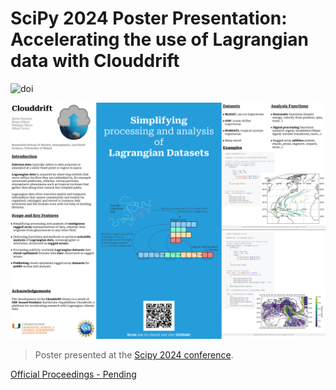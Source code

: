 # SciPy 2024 Poster Presentation: Accelerating the use of Lagrangian data with Clouddrift

![doi](https://zenodo.org/badge/DOI/10.5281/zenodo.13657068.svg)


![Poster](./scipy-2024-clouddrift-poster-v1.jpeg)
> Poster presented at the [Scipy 2024 conference](https://www.scipy2024.scipy.org/).

[Official Proceedings - Pending](https://github.com/scipy-conference/scipy_proceedings/pull/1020)
